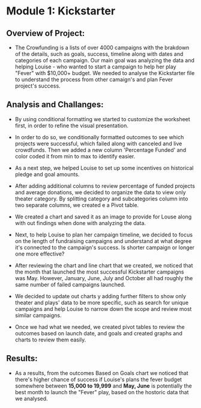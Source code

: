 # Module 1: Kickstarter

## Overview of Project:

- The Crowfunding is a lists of over 4000 campaigns with the brakdown of the details, such as goals, success, timeline along with dates and categories of each campaign.  Our main goal was analyzing the data and helping Louise -  who wanted to start a campaign to help her play "Fever" with $10,000+ budget. We needed to analyse the Kickstarter file to understand the process from other camaign's  and plan Fever project's success.



## Analysis and Challanges:

- By using conditional formatting we started to customize the worksheet first, in order to refine the visual presentation. 

- In order to do so, we conditionally formatted outcomes to see which projects were successful, which failed along with canceled and live crowdfunds. Then we added a new column 'Percentage Funded' and color coded it from min to max to identify easier.

- As a next step, we helped Louise to set up some incentives  on historical pledge and goal amounts.

- After adding additional columns to review percentage of funded projects and average donations, we decided to  organize the data to view only theater category. By splitting category and subcategories column into two separate columns, we created e a Pivot table.


- We created a chart and saved it as an image to provide for Louse along with out findings when done with analyzing the data. 

- Next, to help Louise to plan her campaign timeline, we decided to focus on the length of fundraising campaigns and understand at what degree it's connected to the campaign's success. Is shorter campaign or longer one more effective? 

- After reviewing the chart and line chart that we created, we noticed that the month that launched the most successful Kickstarter campaigns was May. However, January, June, July and October all had roughly the same number of failed campaigns launched.


- We decided to update out charts y adding further filters to show only theater and plays' data to be more specific, such as search for unique campaigns and help Louise to narrow down the scope and review most similar campaigns.

- Once we had what we needed, we created pivot tables to review the outcomes based on launch date, and goals and created graphs and charts to review them easily. 





## Results: 

- As a results, from the outcomes Based on Goals chart we noticed that there's higher chance of success if Louise's plans the fever budget somewhere between **15,000 to 19,999** and **May, June** is potentially the best month to launch the "Fever" play, based on the hostoric data that we analysed. 
